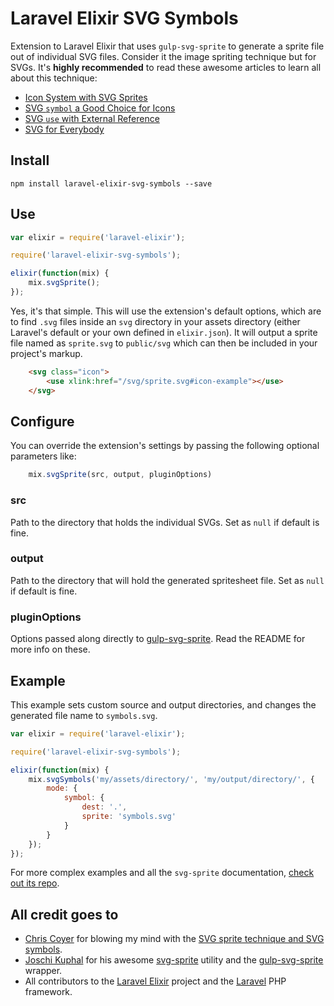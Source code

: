 # Laravel Elixir SVG Symbols

Extension to Laravel Elixir that uses `gulp-svg-sprite` to generate a sprite file out of individual SVG files. Consider it the image spriting technique but for SVGs. It's **highly recommended** to read these awesome articles to learn  all about this technique:

* [Icon System with SVG Sprites](http://css-tricks.com/svg-sprites-use-better-icon-fonts/)
* [SVG `symbol` a Good Choice for Icons](http://css-tricks.com/svg-symbol-good-choice-icons/)
* [SVG `use` with External Reference](https://css-tricks.com/svg-use-with-external-reference-take-2/)
* [SVG for Everybody](https://github.com/jonathantneal/svg4everybody)

## Install

```
npm install laravel-elixir-svg-symbols --save
```

## Use

```javascript
var elixir = require('laravel-elixir');

require('laravel-elixir-svg-symbols');

elixir(function(mix) {
    mix.svgSprite();
});
```

Yes, it's that simple. This will use the extension's default options, which are to find `.svg` files inside an `svg` directory in your assets directory (either Laravel's default or your own defined in `elixir.json`). It will output a sprite file named as `sprite.svg` to `public/svg` which can then be included in your project's markup.

```html
    <svg class="icon">
        <use xlink:href="/svg/sprite.svg#icon-example"></use>
    </svg>
```

## Configure

You can override the extension's settings by passing the following optional parameters like:

```javascript
    mix.svgSprite(src, output, pluginOptions)
```

### src

Path to the directory that holds the individual SVGs. Set as `null` if default is fine.

### output

Path to the directory that will hold the generated spritesheet file. Set as `null` if default is fine.

### pluginOptions

Options passed along directly to [gulp-svg-sprite](https://github.com/jkphl/gulp-svg-sprite). Read the README for more info on these.

## Example

This example sets custom source and output directories, and changes the generated file name to `symbols.svg`.

```javascript
var elixir = require('laravel-elixir');

require('laravel-elixir-svg-symbols');

elixir(function(mix) {
    mix.svgSymbols('my/assets/directory/', 'my/output/directory/', {
        mode: {
            symbol: {
                dest: '.',
                sprite: 'symbols.svg'
            }
        }
    });
});
```

For more complex examples and all the `svg-sprite` documentation, [check out its repo](https://github.com/jkphl/svg-sprite).

## All credit goes to

* [Chris Coyer](http://chriscoyier.net/) for blowing my mind with the [SVG sprite technique and SVG symbols](http://css-tricks.com/svg-symbol-good-choice-icons/).
* [Joschi Kuphal](http://jkphl.is) for his awesome [svg-sprite](https://github.com/jkphl/svg-sprite) utility and the [gulp-svg-sprite](https://github.com/jkphl/gulp-svg-sprite) wrapper.
* All contributors to the [Laravel Elixir](https://github.com/laravel/elixir) project and the [Laravel](http://laravel.com/) PHP framework.
